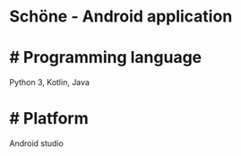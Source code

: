 # Schöne - Android application

# # Programming language

Python 3, Kotlin, Java

# # Platform

Android studio

